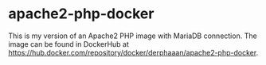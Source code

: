 # apache2-php-docker

This is my version of an Apache2 PHP image with MariaDB connection. The image can be found in DockerHub at https://hub.docker.com/repository/docker/derphaaan/apache2-php-docker.
